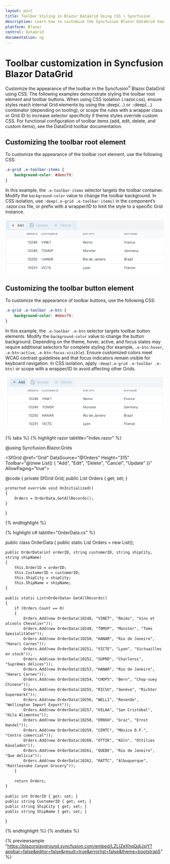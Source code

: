 ```yaml
---
layout: post
title: Toolbar Styling in Blazor DataGrid Using CSS | Syncfusion
description: Learn how to customize the Syncfusion Blazor DataGrid toolbar using CSS, including styling buttons, container, and applying CSS isolation tips.
platform: Blazor
control: DataGrid
documentation: ug
---
```


# Toolbar customization in Syncfusion Blazor DataGrid

Customize the appearance of the toolbar in the Syncfusion<sup style="font-size:70%">&reg;</sup> Blazor DataGrid using CSS. The following examples demonstrate styling the toolbar root element and toolbar buttons. When using CSS isolation (.razor.css), ensure styles reach internal Grid elements by using the :deep(...) or ::deep(...) combinator (depending on tooling), or scope the rules with a wrapper class or Grid ID to increase selector specificity if theme styles override custom CSS. For functional configuration of toolbar items (add, edit, delete, and custom items), see the DataGrid toolbar documentation.

## Customizing the toolbar root element

To customize the appearance of the toolbar root element, use the following CSS:

```css
.e-grid .e-toolbar-items {
    background-color: #deecf9;
}
```

In this example, the `.e-toolbar-items` selector targets the toolbar container. Modify the `background-color` value to change the toolbar background. In CSS isolation, use `:deep(.e-grid .e-toolbar-items)` in the component’s .razor.css file, or prefix with a wrapper/ID to limit the style to a specific Grid instance.

![Grid toolbar root element](../images/style-and-appearance/grid-toolbar-root-element.png)

## Customizing the toolbar button element

To customize the appearance of toolbar buttons, use the following CSS:

```css
.e-grid .e-toolbar .e-btn {
    background-color: #deecf9;
}
```

In this example, the `.e-toolbar .e-btn` selector targets toolbar button elements. Modify the `background-color` value to change the button background. Depending on the theme, hover, active, and focus states may require additional selectors for complete styling (for example, `.e-btn:hover`, `.e-btn:active`, `.e-btn:focus-visible`). Ensure customized colors meet WCAG contrast guidelines and that focus indicators remain visible for keyboard navigation. In CSS isolation, apply `:deep(.e-grid .e-toolbar .e-btn)` or scope with a wrapper/ID to avoid affecting other Grids.

![Grid toolbar button element](../images/style-and-appearance/grid-toolbar-button-element.png)


{% tabs %}
{% highlight razor tabtitle="Index.razor" %}

@using Syncfusion.Blazor.Grids

<SfGrid @ref="Grid" DataSource="@Orders" Height="315" Toolbar="@(new List<string>() { "Add", "Edit", "Delete", "Cancel", "Update" })" AllowPaging="true">
    <GridPageSettings PageSize="8"></GridPageSettings>
    <GridEditSettings AllowAdding="true" AllowEditing="true" AllowDeleting="true"></GridEditSettings>
    <GridColumns>
        <GridColumn Field=@nameof(OrderData.OrderID) HeaderText="Order ID" TextAlign="Syncfusion.Blazor.Grids.TextAlign.Right" Width="140"></GridColumn>
        <GridColumn Field=@nameof(OrderData.CustomerID) HeaderText="Customer ID" Width="120"></GridColumn>
        <GridColumn Field=@nameof(OrderData.ShipCity) HeaderText="Ship City" Width="100"></GridColumn>
        <GridColumn Field=@nameof(OrderData.ShipName) HeaderText="Ship Name" Width="100"></GridColumn>
    </GridColumns>
</SfGrid>

<style>
   .e-grid .e-toolbar-items {
        background-color: #deecf9;
    }
   .e-grid .e-toolbar .e-btn {
        background-color: #c8ddf1;
    }
</style>

@code {
    private SfGrid<OrderData> Grid;
    public List<OrderData> Orders { get; set; }

    protected override void OnInitialized()
    {
        Orders = OrderData.GetAllRecords();
    }
}

{% endhighlight %}

{% highlight c# tabtitle="OrderData.cs" %}

public class OrderData
{
    public static List<OrderData> Orders = new List<OrderData>();

    public OrderData(int orderID, string customerID, string shipCity, string shipName)
    {
        this.OrderID = orderID;
        this.CustomerID = customerID;
        this.ShipCity = shipCity;
        this.ShipName = shipName;
    }

    public static List<OrderData> GetAllRecords()
    {
        if (Orders.Count == 0)
        {
            Orders.Add(new OrderData(10248, "VINET", "Reims", "Vins et alcools Chevalier"));
            Orders.Add(new OrderData(10249, "TOMSP", "Münster", "Toms Spezialitäten"));
            Orders.Add(new OrderData(10250, "HANAR", "Rio de Janeiro", "Hanari Carnes"));
            Orders.Add(new OrderData(10251, "VICTE", "Lyon", "Victuailles en stock"));
            Orders.Add(new OrderData(10252, "SUPRD", "Charleroi", "Suprêmes délices"));
            Orders.Add(new OrderData(10253, "HANAR", "Rio de Janeiro", "Hanari Carnes"));
            Orders.Add(new OrderData(10254, "CHOPS", "Bern", "Chop-suey Chinese"));
            Orders.Add(new OrderData(10255, "RICSU", "Genève", "Richter Supermarkt"));
            Orders.Add(new OrderData(10256, "WELLI", "Resende", "Wellington Import Export"));
            Orders.Add(new OrderData(10257, "HILAA", "San Cristóbal", "Hila Alimentos"));
            Orders.Add(new OrderData(10258, "ERNSH", "Graz", "Ernst Handel"));
            Orders.Add(new OrderData(10259, "CENTC", "México D.F.", "Centro comercial"));
            Orders.Add(new OrderData(10260, "OTTIK", "Köln", "Ottilies Käseladen"));
            Orders.Add(new OrderData(10261, "QUEDE", "Rio de Janeiro", "Que delícia"));
            Orders.Add(new OrderData(10262, "RATTC", "Albuquerque", "Rattlesnake Canyon Grocery"));
        }

        return Orders;
    }

    public int OrderID { get; set; }
    public string CustomerID { get; set; }
    public string ShipCity { get; set; }
    public string ShipName { get; set; }
}

{% endhighlight %}
{% endtabs %}

{% previewsample "https://blazorplayground.syncfusion.com/embed/LZLIZeXhqQdjJsjY?appbar=false&editor=false&result=true&errorlist=false&theme=bootstrap5" %}
